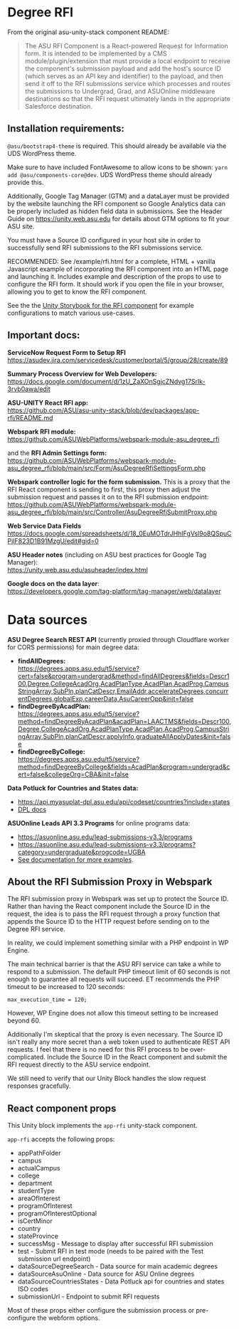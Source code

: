 # Degree RFI

From the original asu-unity-stack component README:

> The ASU RFI Component is a React-powered Request for Information form. It is intended to be implemented by a CMS module/plugin/extension that must provide a local endpoint to receive the component's submission payload and add the host's source ID (which serves as an API key and identifier) to the payload, and then send it off to the RFI submissions service which processes and routes the submissions to Undergrad, Grad, and ASUOnline middleware destinations so that the RFI request ultimately lands in the appropriate Salesforce destination.

## Installation requirements:

`@asu/bootstrap4-theme` is required. This should already be available via the UDS WordPress theme.

Make sure to have included FontAwesome to allow icons to be shown: `yarn add @asu/components-core@dev`. UDS WordPress theme should already provide this.

Additionally, Google Tag Manager (GTM) and a dataLayer must be provided by the website launching the RFI component so Google Analytics data can be properly included as hidden field data in submissions. See the Header Guide on https://unity.web.asu.edu for details about GTM options to fit your ASU site.

You must have a Source ID configured in your host site in order to successfully send RFI submissions to the RFI submissions service.

RECOMMENDED: See /example/rfi.html for a complete, HTML + vanilla Javascript example of incorporating the RFI component into an HTML page and launching it. Includes example and description of the props to use to configure the RFI form. It should work if you open the file in your browser, allowing you to get to know the RFI component.

See the the [Unity Storybook for the RFI component](https://unity.web.asu.edu/@asu-design-system/app-rfi/index.html?path=/story/uds-asurfi--rfi-default) for example configurations to match various use-cases.

## Important docs:

**ServiceNow Request Form to Setup RFI**  
https://asudev.jira.com/servicedesk/customer/portal/5/group/28/create/89

**Summary Process Overview for Web Developers:**  
https://docs.google.com/document/d/1zU_ZaXOnSgjcZNdvg17SrIk-3rvb0awa/edit

**ASU-UNITY React RFI app:**  
https://github.com/ASU/asu-unity-stack/blob/dev/packages/app-rfi/README.md

**Webspark RFI module:**  
https://github.com/ASUWebPlatforms/webspark-module-asu_degree_rfi

and the **RFI Admin Settings form:**  
https://github.com/ASUWebPlatforms/webspark-module-asu_degree_rfi/blob/main/src/Form/AsuDegreeRfiSettingsForm.php

**Webspark controller logic for the form submission.** This is a proxy that the RFI React component is sending to first, this proxy then adjust the submission request and passes it on to the RFI submission endpoint:  
https://github.com/ASUWebPlatforms/webspark-module-asu_degree_rfi/blob/main/src/Controller/AsuDegreeRfiSubmitProxy.php

**Web Service Data Fields**  
https://docs.google.com/spreadsheets/d/18_0EuMOTdrJHhIFgVsl9o8QSpuCPjIF823D1B91MzgU/edit#gid=0

**ASU Header notes** (including on ASU best practices for Google Tag Manager):  
https://unity.web.asu.edu/asuheader/index.html

**Google docs on the data layer**:  
https://developers.google.com/tag-platform/tag-manager/web/datalayer

# Data sources

**ASU Degree Search REST API** (currently proxied through Cloudflare worker for CORS permissions) for main degree data:

* **findAllDegrees:**  
<https://degrees.apps.asu.edu/t5/service?cert=false&program=undergrad&method=findAllDegrees&fields=Descr100,Degree,CollegeAcadOrg,AcadPlanType,AcadPlan,AcadProg,CampusStringArray,SubPln,planCatDescr,EmailAddr,accelerateDegrees,concurrentDegrees,globalExp,careerData,AsuCareerOpp&init=false>
* **findDegreeByAcadPlan:**  
<https://degrees.apps.asu.edu/t5/service?method=findDegreeByAcadPlan&acadPlan=LAACTMS&fields=Descr100,Degree,CollegeAcadOrg,AcadPlanType,AcadPlan,AcadProg,CampusStringArray,SubPln,planCatDescr,applyInfo,graduateAllApplyDates&init=false>
* **findDegreeByCollege:**  
<https://degrees.apps.asu.edu/t5/service?method=findDegreeByCollege&fields=AcadPlan&program=undergrad&cert=false&collegeOrg=CBA&init=false>

**Data Potluck for Countries and States data:**  
* <https://api.myasuplat-dpl.asu.edu/api/codeset/countries?include=states>
* [DPL docs](https://api.myasuplat-dpl.asu.edu)

**ASUOnline Leads API 3.3 Programs** for online programs data:  
* <https://asuonline.asu.edu/lead-submissions-v3.3/programs>
* <https://asuonline.asu.edu/lead-submissions-v3.3/programs?category=undergraduate&progcode=UGBA>
* [See documentation for more examples](https://docs.google.com/document/d/1kdIiuipSmbnrcT9gUkeHzCQujwtCdY680ueYhcLaIUw/edit).


## About the RFI Submission Proxy in Webspark

The RFI submission proxy in Webspark was set up to protect the Source ID. Rather than having the React component include the Source ID in the request, the idea is to pass the RFI request through a proxy function that appends the Source ID to the HTTP request before sending on to the Degree RFI service.

In reality, we could implement something similar with a PHP endpoint in WP Engine.

The main technical barrier is that the ASU RFI service can take a while to respond to a submission. The default PHP timeout limit of 60 seconds is not enough to guarantee all requests will succeed. ET recommends the PHP timeout to be increased to 120 seconds:

`max_execution_time = 120;`

However, WP Engine does not allow this timeout setting to be increased beyond 60.

Additionally I'm skeptical that the proxy is even necessary. The Source ID isn't really any more secret than a web token used to authenticate REST API requests. I feel that there is no need for this RFI process to be over-complicated. Include the Source ID in the React component and submit the RFI request directly to the ASU service endpoint.

We still need to verify that our Unity Block handles the slow request responses gracefully.


## React component props

This Unity block implements the `app-rfi` unity-stack component.

`app-rfi` accepts the following props:

* appPathFolder
* campus
* actualCampus
* college
* department
* studentType
* areaOfInterest
* programOfInterest
* programOfInterestOptional
* isCertMinor
* country
* stateProvince
* successMsg - Message to display after successful RFI submission
* test - Submit RFI in test mode (needs to be paired with the Test submission url endpoint)
* dataSourceDegreeSearch - Data source for main academic degrees
* dataSourceAsuOnline - Data source for ASU Online degrees
* dataSourceCountriesStates - Data Potluck api for countries and states ISO codes
* submissionUrl - Endpoint to submit RFI requests

Most of these props either configure the submission process or pre-configure the webform options.
